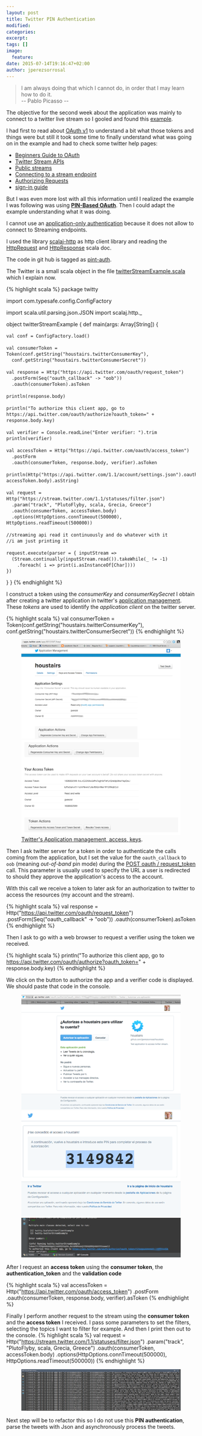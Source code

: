 ```yaml
---
layout: post
title: Twitter PIN Authentication
modified:
categories: 
excerpt:
tags: []
image:
  feature:
date: 2015-07-14T19:16:47+02:00
author: jperezsorrosal
---
```

> I am always doing that which I cannot do, in order that I may learn how to do it.  
-- Pablo Picasso --

The objective for the second week about the application was mainly to connect to a twitter live stream
so I gooled and found this [example](http://technikology.blogspot.de/2014/07/simple-code-to-connect-to-twitter.html).  

I had first to read about [OAuth v1](http://tools.ietf.org/html/rfc5849) to understand a bit what those tokens and things were but still
it took some time to finally understand what was going on in the example and had to check some twitter help pages:

* [Beginners Guide to OAuth](http://hueniverse.com/oauth/)
* [Twitter Stream APIs](https://dev.twitter.com/streaming/overview)
* [Public streams](https://dev.twitter.com/streaming/public)
* [Connecting to a stream endpoint](https://dev.twitter.com/streaming/overview/connecting)
* [Authorizing Requests](https://dev.twitter.com/oauth/overview/authorizing-requests)
* [sign-in guide](https://dev.twitter.com/web/sign-in/implementing)  

But I was even more lost with all this information until I realized the example I was following was using 
[**PIN-Based OAuth**](https://dev.twitter.com/oauth/pin-based). Then I could adapt the example
understanding what it was doing.  

I cannot use an [application-only authentication](https://dev.twitter.com/oauth/application-only) because it does not
allow to connect to Streaming endpoints.  

I used the library [scalaj-http](https://github.com/scalaj/scalaj-http) as http client library and 
reading the [HttpRequest](http://scalaj.github.io/scalaj-http/1.1.0/#scalaj.http.HttpRequest)
and [HttpResponse](http://scalaj.github.io/scalaj-http/1.1.0/#scalaj.http.HttpResponse) scala doc.

The code in git hub is tagged as [pint-auth](https://github.com/jperezsorrosal/houstairs/tree/pin-auth).

The Twitter is a small scala object in the file
[twitterStreamExample.scala](https://github.com/jperezsorrosal/houstairs/blob/pin-auth/src/main/scala/twitty/twitterStreamExample.scala)
which I explain now.

{% highlight scala %}
package twitty

import com.typesafe.config.ConfigFactory

import scala.util.parsing.json.JSON
import scalaj.http._

object twitterStreamExample {
  def main(args: Array[String]) {

    val conf = ConfigFactory.load()

    val consumerToken = Token(conf.getString("houstairs.twitterConsumerKey"),
      conf.getString("houstairs.twitterConsumerSecret"))

    val response = Http("https://api.twitter.com/oauth/request_token")
      .postForm(Seq("oauth_callback" -> "oob"))
      .oauth(consumerToken).asToken

    println(response.body)

    println("To authorize this client app, go to https://api.twitter.com/oauth/authorize?oauth_token=" + response.body.key)

    val verifier = Console.readLine("Enter verifier: ").trim
    println(verifier)

    val accessToken = Http("https://api.twitter.com/oauth/access_token")
      .postForm
      .oauth(consumerToken, response.body, verifier).asToken

    println(Http("https://api.twitter.com/1.1/account/settings.json").oauth(consumerToken, accessToken.body).asString)

    val request = Http("https://stream.twitter.com/1.1/statuses/filter.json")
      .param("track", "PlutoFlyby, scala, Grecia, Greece")
      .oauth(consumerToken, accessToken.body)
      .options(HttpOptions.connTimeout(500000), HttpOptions.readTimeout(500000))

    //streaming api read it continuously and do whatever with it
    //i am just printing it

    request.execute(parser = { inputStream =>
      (Stream.continually(inputStream.read()).takeWhile(_ != -1)
        .foreach( i => print(i.asInstanceOf[Char])))
    })
  }
}
{% endhighlight %}

I construct a token using the *consumerKey* and *consumerKeySecret* I obtain after creating a twitter application in
twitter's [application management](https://apps.twitter.com/). These *tokens* are used to identify the *application client*
on the twitter server.

{% highlight scala %}
    val consumerToken = Token(conf.getString("houstairs.twitterConsumerKey"),
      conf.getString("houstairs.twitterConsumerSecret"))
{% endhighlight %}

<figure class="half">
	<a href="/images/posts/pin-auth/twitter-application-manager.png">
		<img src="/images/posts/pin-auth/twitter-application-manager.png">
	</a>
    <a href="/images/posts/pin-auth/twitter-manager-access-keys.png">
            <img src="/images/posts/pin-auth/twitter-manager-access-keys.png">
    </a>
    <figcaption>
            <a href="https://apps.twitter.com/"
               title="Twitter's Application management, access keys">Twitter's Application management, access, keys</a>.
    </figcaption>
</figure>

Then I ask twitter server for a token in order to authenticate the calls coming from the application, but I set the
value for the `oauth_callback` to `oob` (meaning *out-of-band* pin mode) during the
[POST oauth / request_token](https://dev.twitter.com/oauth/reference/post/oauth/request_token) call.
This parameter is usually used to specify the URL a user is redirected to should they approve the application's access
to the account.

With this call we receive a token to later ask for an authorization to twitter to access the resources (my account and the stream).

{% highlight scala %}
    val response = Http("https://api.twitter.com/oauth/request_token")
      .postForm(Seq("oauth_callback" -> "oob"))
      .oauth(consumerToken).asToken
{% endhighlight %}


Then I ask to go with a web browser to request a verifier using the token we received.

{% highlight scala %}
println("To authorize this client app, go to https://api.twitter.com/oauth/authorize?oauth_token=" + response.body.key)
{% endhighlight %}

We click on the button to authorize the app and a verifier code is displayed. We should paste that code in the console.

<figure class="third">
        <a href="/images/posts/pin-auth/twitter-pin-authorize.png">
            <img src="/images/posts/pin-auth/twitter-pin-authorize.png">
        </a>
        <a href="/images/posts/pin-auth/twitter-pin-verifier-code.png">
            <img src="/images/posts/pin-auth/twitter-pin-verifier-code.png">
        </a>
        <a href="/images/posts/pin-auth/twitter-console-pin-verifier.png">
            <img src="/images/posts/pin-auth/twitter-console-pin-verifier.png">
        </a>
</figure>


After I request an **access token** using the **consumer token**, the **authentication_token** and the **validation code**

{% highlight scala %}
    val accessToken = Http("https://api.twitter.com/oauth/access_token")
      .postForm
      .oauth(consumerToken, response.body, verifier).asToken
{% endhighlight %}

Finally I perform another request to the stream using the **consumer token** and the **access token** I received.
I pass some parameters to set the filters, selecting the topics I want to filter for example.
And then I print then out to the console.
{% highlight scala %}
    val request = Http("https://stream.twitter.com/1.1/statuses/filter.json")
      .param("track", "PlutoFlyby, scala, Grecia, Greece")
      .oauth(consumerToken, accessToken.body)
      .options(HttpOptions.connTimeout(500000), HttpOptions.readTimeout(500000))
{% endhighlight %}


<figure class="half">
	<a href="/images/posts/pin-auth/twitter-console-pin-tweets.png">
		<img src="/images/posts/pin-auth/twitter-console-pin-tweets.png">
	</a>
</figure>

Next step will be to refactor this so I do not use this **PIN authentication**, parse the tweets with Json and
asynchronously process the tweets.
